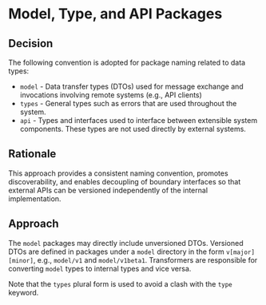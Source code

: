 # Model, Type, and API Packages

## Decision

The following convention is adopted for package naming related to data types:

- `model` - Data transfer types (DTOs) used for message exchange and invocations involving remote systems (e.g., API
  clients)
- `types` - General types such as errors that are used throughout the system.
- `api` - Types and interfaces used to interface between extensible system components. These types are not used directly
  by external systems.

## Rationale

This approach provides a consistent naming convention, promotes discoverability, and enables decoupling of boundary
interfaces so that external APIs can be versioned independently of the internal implementation.

## Approach

The `model` packages may directly include unversioned DTOs. Versioned DTOs are defined in packages under a `model`
directory in the form `v[major][minor]`, e.g., `model/v1` and `model/v1beta1`. Transformers are responsible for
converting `model` types to internal types and vice versa.

Note that the `types` plural form is used to avoid a clash with the `type` keyword.